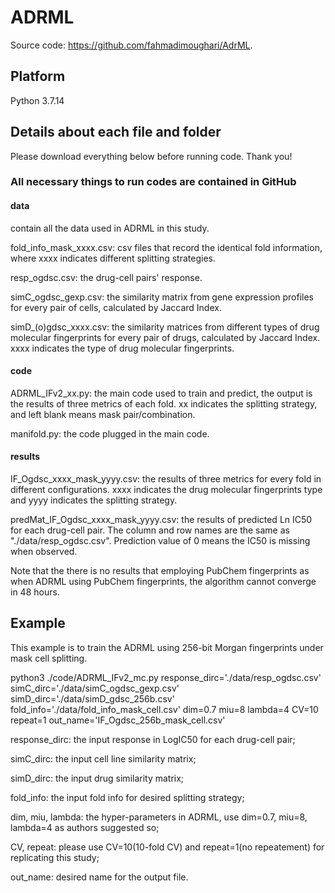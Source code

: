 # ADRML

Source code: <https://github.com/fahmadimoughari/AdrML>.

## Platform

Python 3.7.14

## Details about each file and folder
Please download everything below before running code. Thank you!

### All necessary things to run codes are contained in GitHub
#### data
contain all the data used in ADRML in this study.

fold_info_mask_xxxx.csv: csv files that record the identical fold information, where xxxx indicates different splitting strategies.

resp_ogdsc.csv: the drug-cell pairs' response.

simC_ogdsc_gexp.csv: the similarity matrix from gene expression profiles for every pair of cells, calculated by Jaccard Index.

simD_(o)gdsc_xxxx.csv: the similarity matrices from different types of drug molecular fingerprints for every pair of drugs, calculated by Jaccard Index. xxxx indicates the type of drug molecular fingerprints.

#### code
ADRML_IFv2_xx.py: the main code used to train and predict, the output is the results of three metrics of each fold. xx indicates the splitting strategy, and left blank means mask pair/combination.

manifold.py: the code plugged in the main code.

#### results
IF_Ogdsc_xxxx_mask_yyyy.csv: the results of three metrics for every fold in different configurations. xxxx indicates the drug molecular fingerprints type and yyyy indicates the splitting strategy.

predMat_IF_Ogdsc_xxxx_mask_yyyy.csv: the results of predicted Ln IC50 for each drug-cell pair. The column and row names are the same as "./data/resp_ogdsc.csv". Prediction value of 0 means the IC50 is missing when observed.

Note that the there is no results that employing PubChem fingerprints as when ADRML using PubChem fingerprints, the algorithm cannot converge in 48 hours.

## Example
This example is to train the ADRML using 256-bit Morgan fingerprints under mask cell splitting.

python3 ./code/ADRML_IFv2_mc.py response_dirc='./data/resp_ogdsc.csv' simC_dirc='./data/simC_ogdsc_gexp.csv' simD_dirc='./data/simD_gdsc_256b.csv' fold_info='./data/fold_info_mask_cell.csv' dim=0.7 miu=8 lambda=4 CV=10 repeat=1 out_name='IF_Ogdsc_256b_mask_cell.csv'

response_dirc: the input response in LogIC50 for each drug-cell pair;

simC_dirc: the input cell line similarity matrix;

simD_dirc: the input drug similarity matrix;

fold_info: the input fold info for desired splitting strategy;

dim, miu, lambda: the hyper-parameters in ADRML, use dim=0.7, miu=8, lambda=4 as authors suggested so;

CV, repeat: please use CV=10(10-fold CV) and repeat=1(no repeatement) for replicating this study;

out_name: desired name for the output file.





